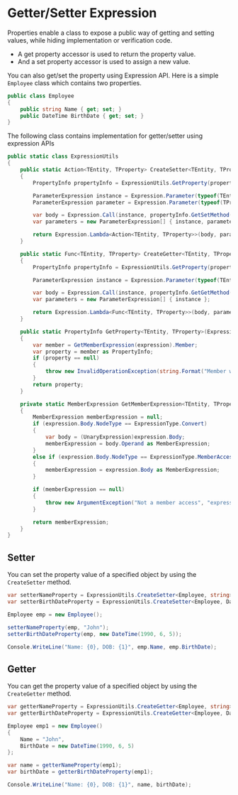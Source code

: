 # Getter/Setter Expression

Properties enable a class to expose a public way of getting and setting values, while hiding implementation or verification code.

 - A get property accessor is used to return the property value.
 - And a set property accessor is used to assign a new value. 

You can also get/set the property using Expression API. Here is a simple `Employee` class which contains two properties.

```csharp
public class Employee
{
    public string Name { get; set; }
    public DateTime BirthDate { get; set; }
}
```

The following class contains implementation for getter/setter using expression APIs

```csharp
public static class ExpressionUtils
{
    public static Action<TEntity, TProperty> CreateSetter<TEntity, TProperty>(Expression<Func<TEntity, TProperty>> property)
    {
        PropertyInfo propertyInfo = ExpressionUtils.GetProperty(property);

        ParameterExpression instance = Expression.Parameter(typeof(TEntity), "instance");
        ParameterExpression parameter = Expression.Parameter(typeof(TProperty), "param");

        var body = Expression.Call(instance, propertyInfo.GetSetMethod(), parameter);
        var parameters = new ParameterExpression[] { instance, parameter };

        return Expression.Lambda<Action<TEntity, TProperty>>(body, parameters).Compile();
    }

    public static Func<TEntity, TProperty> CreateGetter<TEntity, TProperty>(Expression<Func<TEntity, TProperty>> property)
    {
        PropertyInfo propertyInfo = ExpressionUtils.GetProperty(property);

        ParameterExpression instance = Expression.Parameter(typeof(TEntity), "instance");

        var body = Expression.Call(instance, propertyInfo.GetGetMethod());
        var parameters = new ParameterExpression[] { instance };

        return Expression.Lambda<Func<TEntity, TProperty>>(body, parameters).Compile();
    }

    public static PropertyInfo GetProperty<TEntity, TProperty>(Expression<Func<TEntity, TProperty>> expression)
    {
        var member = GetMemberExpression(expression).Member;
        var property = member as PropertyInfo;
        if (property == null)
        {
            throw new InvalidOperationException(string.Format("Member with Name '{0}' is not a property.", member.Name));
        }
        return property;
    }

    private static MemberExpression GetMemberExpression<TEntity, TProperty>(Expression<Func<TEntity, TProperty>> expression)
    {
        MemberExpression memberExpression = null;
        if (expression.Body.NodeType == ExpressionType.Convert)
        {
            var body = (UnaryExpression)expression.Body;
            memberExpression = body.Operand as MemberExpression;
        }
        else if (expression.Body.NodeType == ExpressionType.MemberAccess)
        {
            memberExpression = expression.Body as MemberExpression;
        }

        if (memberExpression == null)
        {
            throw new ArgumentException("Not a member access", "expression");
        }

        return memberExpression;
    }
}
```
## Setter

You can set the property value of a specified object by using the `CreateSetter` method.

```csharp
var setterNameProperty = ExpressionUtils.CreateSetter<Employee, string>(x => x.Name);
var setterBirthDateProperty = ExpressionUtils.CreateSetter<Employee, DateTime>(x => x.BirthDate);

Employee emp = new Employee();

setterNameProperty(emp, "John");
setterBirthDateProperty(emp, new DateTime(1990, 6, 5));

Console.WriteLine("Name: {0}, DOB: {1}", emp.Name, emp.BirthDate);
```
## Getter

You can get the property value of a specified object by using the `CreateGetter` method.

```csharp
var getterNameProperty = ExpressionUtils.CreateGetter<Employee, string>(x => x.Name);
var getterBirthDateProperty = ExpressionUtils.CreateGetter<Employee, DateTime>(x => x.BirthDate);

Employee emp1 = new Employee()
{
    Name = "John",
    BirthDate = new DateTime(1990, 6, 5)
};

var name = getterNameProperty(emp1);
var birthDate = getterBirthDateProperty(emp1);

Console.WriteLine("Name: {0}, DOB: {1}", name, birthDate);
```
